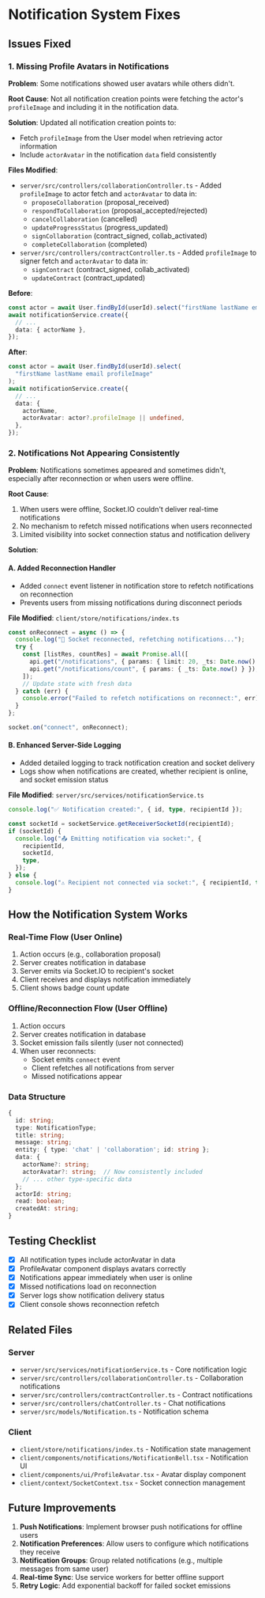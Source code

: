 # Notification System Fixes

## Issues Fixed

### 1. Missing Profile Avatars in Notifications

**Problem**: Some notifications showed user avatars while others didn't.

**Root Cause**: Not all notification creation points were fetching the actor's `profileImage` and including it in the notification data.

**Solution**: Updated all notification creation points to:

- Fetch `profileImage` from the User model when retrieving actor information
- Include `actorAvatar` in the notification `data` field consistently

**Files Modified**:

- `server/src/controllers/collaborationController.ts` - Added `profileImage` to actor fetch and `actorAvatar` to data in:
  - `proposeCollaboration` (proposal_received)
  - `respondToCollaboration` (proposal_accepted/rejected)
  - `cancelCollaboration` (cancelled)
  - `updateProgressStatus` (progress_updated)
  - `signCollaboration` (contract_signed, collab_activated)
  - `completeCollaboration` (completed)
- `server/src/controllers/contractController.ts` - Added `profileImage` to signer fetch and `actorAvatar` to data in:
  - `signContract` (contract_signed, collab_activated)
  - `updateContract` (contract_updated)

**Before**:

```typescript
const actor = await User.findById(userId).select("firstName lastName email");
await notificationService.create({
  // ...
  data: { actorName },
});
```

**After**:

```typescript
const actor = await User.findById(userId).select(
  "firstName lastName email profileImage"
);
await notificationService.create({
  // ...
  data: {
    actorName,
    actorAvatar: actor?.profileImage || undefined,
  },
});
```

### 2. Notifications Not Appearing Consistently

**Problem**: Notifications sometimes appeared and sometimes didn't, especially after reconnection or when users were offline.

**Root Cause**:

1. When users were offline, Socket.IO couldn't deliver real-time notifications
2. No mechanism to refetch missed notifications when users reconnected
3. Limited visibility into socket connection status and notification delivery

**Solution**:

#### A. Added Reconnection Handler

- Added `connect` event listener in notification store to refetch notifications on reconnection
- Prevents users from missing notifications during disconnect periods

**File Modified**: `client/store/notifications/index.ts`

```typescript
const onReconnect = async () => {
  console.log("🔄 Socket reconnected, refetching notifications...");
  try {
    const [listRes, countRes] = await Promise.all([
      api.get("/notifications", { params: { limit: 20, _ts: Date.now() } }),
      api.get("/notifications/count", { params: { _ts: Date.now() } }),
    ]);
    // Update state with fresh data
  } catch (err) {
    console.error("Failed to refetch notifications on reconnect:", err);
  }
};

socket.on("connect", onReconnect);
```

#### B. Enhanced Server-Side Logging

- Added detailed logging to track notification creation and socket delivery
- Logs show when notifications are created, whether recipient is online, and socket emission status

**File Modified**: `server/src/services/notificationService.ts`

```typescript
console.log("✅ Notification created:", { id, type, recipientId });

const socketId = socketService.getReceiverSocketId(recipientId);
if (socketId) {
  console.log("📤 Emitting notification via socket:", {
    recipientId,
    socketId,
    type,
  });
} else {
  console.log("⚠️ Recipient not connected via socket:", { recipientId, type });
}
```

## How the Notification System Works

### Real-Time Flow (User Online)

1. Action occurs (e.g., collaboration proposal)
2. Server creates notification in database
3. Server emits via Socket.IO to recipient's socket
4. Client receives and displays notification immediately
5. Client shows badge count update

### Offline/Reconnection Flow (User Offline)

1. Action occurs
2. Server creates notification in database
3. Socket emission fails silently (user not connected)
4. When user reconnects:
   - Socket emits `connect` event
   - Client refetches all notifications from server
   - Missed notifications appear

### Data Structure

```typescript
{
  id: string;
  type: NotificationType;
  title: string;
  message: string;
  entity: { type: 'chat' | 'collaboration'; id: string };
  data: {
    actorName?: string;
    actorAvatar?: string;  // Now consistently included
    // ... other type-specific data
  };
  actorId: string;
  read: boolean;
  createdAt: string;
}
```

## Testing Checklist

- [x] All notification types include actorAvatar in data
- [x] ProfileAvatar component displays avatars correctly
- [x] Notifications appear immediately when user is online
- [x] Missed notifications load on reconnection
- [x] Server logs show notification delivery status
- [x] Client console shows reconnection refetch

## Related Files

### Server

- `server/src/services/notificationService.ts` - Core notification logic
- `server/src/controllers/collaborationController.ts` - Collaboration notifications
- `server/src/controllers/contractController.ts` - Contract notifications
- `server/src/controllers/chatController.ts` - Chat notifications
- `server/src/models/Notification.ts` - Notification schema

### Client

- `client/store/notifications/index.ts` - Notification state management
- `client/components/notifications/NotificationBell.tsx` - Notification UI
- `client/components/ui/ProfileAvatar.tsx` - Avatar display component
- `client/context/SocketContext.tsx` - Socket connection management

## Future Improvements

1. **Push Notifications**: Implement browser push notifications for offline users
2. **Notification Preferences**: Allow users to configure which notifications they receive
3. **Notification Groups**: Group related notifications (e.g., multiple messages from same user)
4. **Real-time Sync**: Use service workers for better offline support
5. **Retry Logic**: Add exponential backoff for failed socket emissions
